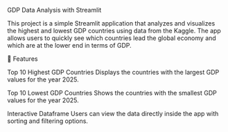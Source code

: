 GDP Data Analysis with Streamlit

This project is a simple Streamlit application that analyzes and visualizes the highest and lowest GDP countries using data from the Kaggle. The app allows users to quickly see which countries lead the global economy and which are at the lower end in terms of GDP.

🚀 Features

Top 10 Highest GDP Countries
Displays the countries with the largest GDP values for the year 2025.

Top 10 Lowest GDP Countries
Shows the countries with the smallest GDP values for the year 2025.

Interactive Dataframe
Users can view the data directly inside the app with sorting and filtering options.
